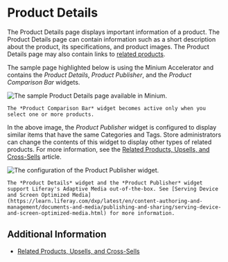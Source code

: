 # Product Details

The Product Details page displays important information of a product. The Product Details page can contain information such as a short description about the product, its specifications, and product images. The Product Details page may also contain links to [related products](../../product-management/creating-and-managing-products/products/related-products-up-sells-and-cross-sells.md).

The sample page highlighted below is using the Minium Accelerator and contains the _Product Details_, _Product Publisher_, and the _Product Comparison Bar_ widgets.

![The sample Product Details page available in Minium.](./product-details/images/01.png)

```{note}
The *Product Comparison Bar* widget becomes active only when you select one or more products.
```

In the above image, the _Product Publisher_ widget is configured to display similar items that have the same Categories and Tags. Store administrators can change the contents of this widget to display other types of related products. For more information, see the [Related Products, Upsells, and Cross-Sells](../../product-management/creating-and-managing-products/products/related-products-up-sells-and-cross-sells.md) article.

![The configuration of the Product Publisher widget.](./product-details/images/02.png)

```{note}
The *Product Details* widget and the *Product Publisher* widget support Liferay's Adaptive Media out-of-the-box. See [Serving Device and Screen Optimized Media](https://learn.liferay.com/dxp/latest/en/content-authoring-and-management/documents-and-media/publishing-and-sharing/serving-device-and-screen-optimized-media.html) for more information.
```

## Additional Information

* [Related Products, Upsells, and Cross-Sells](../../product-management/creating-and-managing-products/products/related-products-up-sells-and-cross-sells.md)
